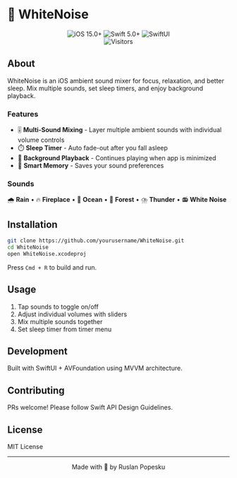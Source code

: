 # 🎵 WhiteNoise

<div align="center">
  <img src="https://img.shields.io/badge/iOS-15.0+-000000?style=flat-square&logo=apple&logoColor=white" alt="iOS 15.0+">
  <img src="https://img.shields.io/badge/Swift-5.0+-FA7343?style=flat-square&logo=swift&logoColor=white" alt="Swift 5.0+">
  <img src="https://img.shields.io/badge/SwiftUI-blue?style=flat-square&logo=swift&logoColor=white" alt="SwiftUI">
  <br>
  <img src="https://visitor-badge.laobi.icu/badge?page_id=ruslanpopesku.whitenoise" alt="Visitors">
</div>

## About

WhiteNoise is an iOS ambient sound mixer for focus, relaxation, and better sleep. Mix multiple sounds, set sleep timers, and enjoy background playback.

### Features

- 🎚️ **Multi-Sound Mixing** - Layer multiple ambient sounds with individual volume controls
- ⏱️ **Sleep Timer** - Auto fade-out after you fall asleep
- 🌙 **Background Playback** - Continues playing when app is minimized
- 💾 **Smart Memory** - Saves your sound preferences

### Sounds

🌧️ **Rain** • 🔥 **Fireplace** • 🌊 **Ocean** • 🌲 **Forest** • ⛈️ **Thunder** • 📻 **White Noise**

## Installation

```bash
git clone https://github.com/yourusername/WhiteNoise.git
cd WhiteNoise
open WhiteNoise.xcodeproj
```

Press `Cmd + R` to build and run.

## Usage

1. Tap sounds to toggle on/off
2. Adjust individual volumes with sliders
3. Mix multiple sounds together
4. Set sleep timer from timer menu

## Development

Built with SwiftUI + AVFoundation using MVVM architecture.

## Contributing

PRs welcome! Please follow Swift API Design Guidelines.

## License

MIT License

---

<div align="center">
  <p>Made with 🎵 by Ruslan Popesku</p>
</div>
